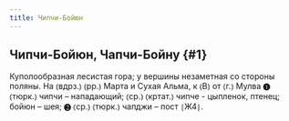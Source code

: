 ```yaml
---
title: Чипчи-Бойюн
---
```

## Чипчи-Бойюн, Чапчи-Бойну {#1}

Куполообразная лесистая гора; у вершины незаметная со стороны поляны. На ⦅вдрз.⦆ ⦅рр.⦆ Марта и Сухая Альма, к ⦅В⦆ от ⦅г.⦆ Мулва ❶ ⦅тюрк.⦆ чипчи – нападающий; ⦅ср.⦆ ⦅кртат.⦆ чипче - цыпленок, птенец; бойюн – шея; ❷ ⦅ср.⦆ ⦅тюрк.⦆ чапджи – пост ⦃Ж4⦄.
